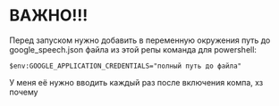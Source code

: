 # ВАЖНО!!!

Перед запуском нужно добавить в переменную окружения путь до google_speech.json файла из этой репы
команда для powershell: 
```
$env:GOOGLE_APPLICATION_CREDENTIALS="полный путь до файла"
```
У меня её нужно вводить каждый раз после включения компа, хз почему
